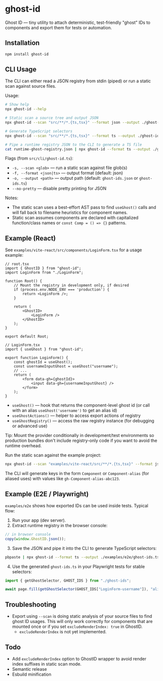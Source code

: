 # ghost-id

Ghost ID — tiny utility to attach deterministic, test-friendly "ghost" IDs to
components and export them for tests or automation.

## Installation

```bash
npm install ghost-id
```

## CLI Usage

The CLI can either read a JSON registry from stdin (piped) or run a static scan
against source files.

Usage:

```bash
# Show help
npx ghost-id --help

# Static scan a source tree and output JSON
npx ghost-id --scan "src/**/*.{ts,tsx}" --format json --output ./ghost-ids.json

# Generate TypeScript selectors
npx ghost-id --scan "src/**/*.{ts,tsx}" --format ts --output ./ghost-ids.ts

# Pipe a runtime registry JSON to the CLI to generate a TS file
cat runtime-ghost-registry.json | npx ghost-id --format ts --output ./ghost-ids.ts
```

Flags (from `src/cli/ghost-id.ts`):

- `-s, --scan <glob>` — run a static scan against file glob(s)
- `-f, --format <json|ts>` — output format (default: json)
- `-o, --output <path>` — output path (default: `ghost-ids.json` or
  `ghost-ids.ts`)
- `--no-pretty` — disable pretty printing for JSON

Notes:

- The static scan uses a best-effort AST pass to find `useGhost()` calls and
  will fall back to filename heuristics for component names.
- Static scan assumes components are declared with capitalized function/class
  names or `const Comp = () => {}` patterns.

## Example (React)

See `examples/vite-react/src/components/LoginForm.tsx` for a usage example:

```tsx
// root.tsx
import { GhostID } from "ghost-id";
import LoginForm from "./LoginForm";

function Root() {
    // Mount the registry in development only, if desired
    if (process.env.NODE_ENV === 'production') {
        return <LoginForm />;
    }

    return (
        <GhostID>
            <LoginForm />
        </GhostID>
    );
}

export default Root;

// LoginForm.tsx
import { useGhost } from "ghost-id";

export function LoginForm() {
    const ghostId = useGhost();
    const usernameInputGhost = useGhost("username");
    // ...
    return (
        <form data-gh={ghostId}>
            <input data-gh={usernameInputGhost} />
        </form>
    );
}
```

- `useGhost()` — hook that returns the component-level ghost id (or call with an
  alias `useGhost('username')` to get an alias id)
- `useGhostActions()` — helper to access export actions of registry
- `useGhostRegistry()` — access the raw registry instance (for debugging or
  advanced use)

Tip: Mount the provider conditionally in development/test environments so
production bundles don't include registry-only code if you want to avoid the
runtime overhead.

Run the static scan against the example project:

```bash
npx ghost-id --scan "examples/vite-react/src/**/*.{ts,tsx}" --format json --output examples/vite-react/ghost-ids.json
```

The CLI will generate keys in the form `Component` or `Component-alias` (for
aliased uses) with values like `gh-Component-alias-abc123`.

## Example (E2E / Playwright)

`examples/e2e` shows how exported IDs can be used inside tests. Typical flow:

1. Run your app (dev server).
2. Extract runtime registry in the browser console:

```js
// in browser console
copy(window.GhostID.json());
```

3. Save the JSON and pipe it into the CLI to generate TypeScript selectors:

```bash
pbpaste | npx ghost-id --format ts --output ./examples/e2e/ghost-ids.ts
```

4. Use the generated `ghost-ids.ts` in your Playwright tests for stable
   selectors:

```ts
import { getGhostSelector, GHOST_IDS } from "./ghost-ids";

await page.fill(getGhostSelector(GHOST_IDS["LoginForm-username"]), "alice");
```

## Troubleshooting

- Export using `--scan` is doing static analysis of your source files to find
  ghost ID usages. This will only work correctly for components that are mounted
  once or if you set `excludeRenderIndex: true` in GhostID.
  - `excludeRenderIndex` is not yet implemented.

## Todo
- Add `excludeRenderIndex` option to GhostID wrapper to avoid render index suffixes in static scan mode.
- Semantic release
- Esbuild minification